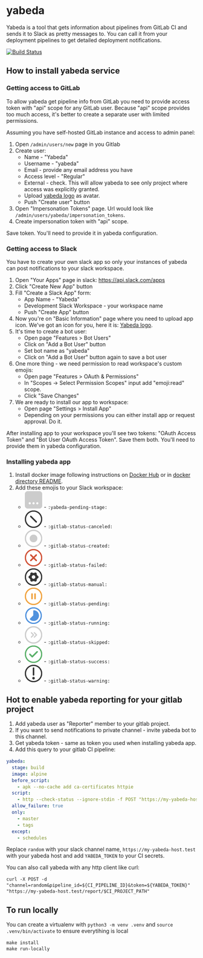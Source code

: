 # yabeda

Yabeda is a tool that gets information about pipelines from GitLab CI and sends it to Slack as pretty messages to. You can call it from your deployment pipelines to get detailed deployment notifications.

[![Build Status](https://travis-ci.org/flix-tech/yabeda.svg?branch=master)](https://travis-ci.org/flix-tech/yabeda)


## How to install yabeda service

### Getting access to GitLab

To allow yabeda get pipeline info from GitLab you need to provide access token with "api" scope for any GitLab user.
Because "api" scope provides too much access, it's better to create a separate user with limited permissions.

Assuming you have self-hosted GitLab instance and access to admin panel:
1. Open `/admin/users/new` page in you Gitlab
2. Create user:
    * Name - "Yabeda"
    * Username - "yabeda"
    * Email - provide any email address you have
    * Access level - "Regular"
    * External - check. This will allow yabeda to see only project where access was explicitly granted.
    * Upload [yabeda logo][yabeda logo url] as avatar.
    * Push "Create user" button
3. Open "Impersonation Tokens" page. Url would look like `/admin/users/yabeda/impersonation_tokens`.
4. Create impersonation token with "api" scope. 

Save token. You'll need to provide it in yabeda configuration.

### Getting access to Slack

You have to create your own slack app so only your instances of yabeda can post notifications to your slack workspace.

1. Open "Your Apps" page in slack: https://api.slack.com/apps
2. Click "Create New App" button
3. Fill "Create a Slack App" form: 
    * App Name - "Yabeda"
    * Development Slack Workspace - your workspace name
    * Push "Create App" button
4. Now you're on "Basic Information" page where you need to upload app icon. We've got an icon for you, here it is: [Yabeda logo][yabeda logo url].
5. It's time to create a bot user:
    * Open page "Features > Bot Users"
    * Click on "Add a Bot User" button
    * Set bot name as "yabeda"
    * Click on "Add a Bot User" button again to save a bot user
6. One more thing - we need permission to read workspace's custom emojis:
    * Open page "Features > OAuth & Permissions"
    * In "Scopes -> Select Permission Scopes" input add "emoji:read" scope.
    * Click "Save Changes"
7. We are ready to install our app to workspace:
    * Open page "Settings > Install App"
    * Depending on your permissions you can either install app or request approval. Do it.

After installing app to your workspace you'll see two tokens: "OAuth Access Token" and "Bot User OAuth Access Token". Save them both. You'll need to provide them in yabeda configuration.

### Installing yabeda app

1. Install docker image following instructions on [Docker Hub](https://hub.docker.com/r/flixtech/yabeda/) or in [docker directory README](https://github.com/flix-tech/yabeda/tree/master/docker).
2. Add these emojis to your Slack workspace:
   * ![:yabeda-pending-stage:](https://github.com/flix-tech/yabeda/raw/master/static/icons/pending-stage.png) - `:yabeda-pending-stage:`
   * ![:**gitlab-status-canceled**:](https://github.com/flix-tech/yabeda/raw/master/static/icons/status-canceled.png) - `:gitlab-status-canceled:`
   * ![:**gitlab-status-created**:](https://github.com/flix-tech/yabeda/raw/master/static/icons/status-created.png) - `:gitlab-status-created:`
   * ![:**gitlab-status-failed**:](https://github.com/flix-tech/yabeda/raw/master/static/icons/status-failed.png) - `:gitlab-status-failed:`
   * ![:**gitlab-status-manual**:](https://github.com/flix-tech/yabeda/raw/master/static/icons/status-manual.png) - `:gitlab-status-manual:`
   * ![:**gitlab-status-pending**:](https://github.com/flix-tech/yabeda/raw/master/static/icons/status-pending.png) - `:gitlab-status-pending:`
   * ![:**gitlab-status-running**:](https://github.com/flix-tech/yabeda/raw/master/static/icons/status-running.png) - `:gitlab-status-running:`
   * ![:**gitlab-status-skipped**:](https://github.com/flix-tech/yabeda/raw/master/static/icons/status-skipped.png) - `:gitlab-status-skipped:`
   * ![:**gitlab-status-success**:](https://github.com/flix-tech/yabeda/raw/master/static/icons/status-success.png) - `:gitlab-status-success:`
   * ![:**gitlab-status-warning**:](https://github.com/flix-tech/yabeda/raw/master/static/icons/status-warning.png) - `:gitlab-status-warning:`

## Hot to enable yabeda reporting for your gitlab project

1. Add yabeda user as "Reporter" member to your gitlab project.
2. If you want to send notifications to private channel - invite yabeda bot to this channel.
3. Get yabeda token - same as token you used when installing yabeda app.
4. Add this query to your gitlab CI pipeline:

```yaml
yabeda:
  stage: build
  image: alpine
  before_script:
    - apk --no-cache add ca-certificates httpie
  script:
    - http --check-status --ignore-stdin -f POST "https://my-yabeda-host.test/report/$CI_PROJECT_PATH" pipeline_id=${CI_PIPELINE_ID} token=${YABEDA_TOKEN} channel=random
  allow_failure: true
  only:
    - master
    - tags
  except:
    - schedules
```

Replace `random` with your slack channel name, `https://my-yabeda-host.test` with your yabeda host and add `YABEDA_TOKEN` to your CI secrets.

You can also call yabeda with any http client like curl:
```
curl -X POST -d "channel=random&pipeline_id=${CI_PIPELINE_ID}&token=${YABEDA_TOKEN}" "https://my-yabeda-host.test/report/$CI_PROJECT_PATH"
```

## To run locally

You can create a virtualenv with `python3 -m venv .venv` and `source .venv/bin/activate` to ensure everytihing is local

    make install
    make run-locally

[yabeda logo url]: https://raw.githubusercontent.com/flix-tech/yabeda/master/static/icons/logo.png
